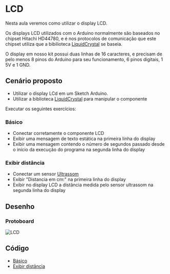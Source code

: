 # LCD

Nesta aula veremos como utilizar o display LCD.

Os displays LCD utilizados com o Arduino normalmente são baseados no chipset Hitachi HD44780, e é nos protocolos de comunicação que este chipset utiliza que a bibilioteca [LiquidCrystal](https://www.arduino.cc/en/Reference/LiquidCrystal) se baseia.

O display em nosso kit possui duas linhas de 16 caracteres, e precisam de pelo menos 8 pinos do Arduino para seu funcionamento, 6 pinos digitais, 1 5V e 1 GND.

## Cenário proposto

- Utilizar o display LCd em um Sketch Arduino.
- Utilizar a biblioteca [LiquidCrystal](https://www.arduino.cc/en/Reference/LiquidCrystal) para manipular o componente

Executar os seguintes exercícios:

### Básico
- Conectar corretamente o componente LCD
- Exibir uma mensagem de texto estática na primeira linha do display
- Exibir uma mensagem contendo o número de segundos passado desde o início da execução do programa na segunda linha do display

### Exibir distância
- Conectar um sensor [Ultrassom](./07-ultrassom.md)
- Exibir "Distancia em cm:" na primeira linha do display
- Exibir no display LCD a distância medida pelo sensor ultrassom na segunda linha do display

## Desenho

### Protoboard

![LCD](https://github.com/senai-sp/iot-exercicios/raw/master/08-lcd/sketch_bb.png)

## Código
- [Básico](https://github.com/senai-sp/iot-exercicios/blob/master/08-lcd/01-basico/lcd.ino)
- [Exibir distância](https://github.com/senai-sp/iot-exercicios/blob/master/08-lcd/02-escrever-distancia/escrever-distancia.ino)
